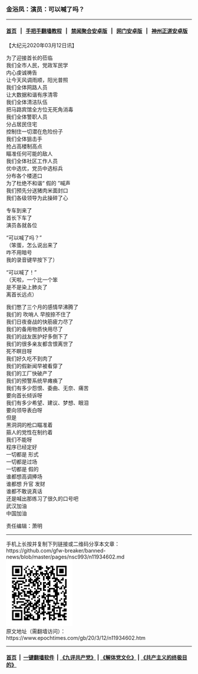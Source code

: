 ### 金浴凤：演员：可以喊了吗？
------------------------

#### [首页](https://github.com/gfw-breaker/banned-news/blob/master/README.md) &nbsp;&nbsp;|&nbsp;&nbsp; [手把手翻墙教程](https://github.com/gfw-breaker/guides/wiki) &nbsp;&nbsp;|&nbsp;&nbsp; [禁闻聚合安卓版](https://github.com/gfw-breaker/bn-android) &nbsp;&nbsp;|&nbsp;&nbsp; [网门安卓版](https://github.com/oGate2/oGate) &nbsp;&nbsp;|&nbsp;&nbsp; [神州正道安卓版](https://github.com/SzzdOgate/update) 



<div><p>
 【大纪元2020年03月12日讯】
</p>
<p>
 为了迎接首长的莅临
 <br/>
 我们全市人民，党政军民学
 <br/>
 内心虔诚祷告
 <br/>
 让今天风调雨顺，阳光普照
 <br/>
 我们全体网路人员
 <br/>
 让大数据和谐有序清零
 <br/>
 我们全体清洁队伍
 <br/>
 把马路宾馆全方位无死角消毒
 <br/>
 我们全体警职人员
 <br/>
 分占居民住宅
 <br/>
 控制住一切潜在危险份子
 <br/>
 我们全体狙击手
 <br/>
 抢占高楼制高点
 <br/>
 瞄准任何可能的敌人
 <br/>
 我们全体社区工作人员
 <br/>
 优中选优，党员中选标兵
 <br/>
 分布各个楼道口
 <br/>
 为了杜绝不和谐“
 <ok href="https://www.epochtimes.com/gb/tag/%E5%81%87%E7%9A%84.html">
  假的
 </ok>
 ”喊声
 <br/>
 我们预先分送猪肉米面封口
 <br/>
 我们各级领导为此操碎了心
</p>
<p>
 专车到来了
 <br/>
 首长下车了
 <br/>
 演员各就各位
</p>
<p>
 “可以喊了吗？”
 <br/>
 （笨蛋，怎么说出来了
 <br/>
 咋不用暗号
 <br/>
 我的录音键早按下了）
</p>
<p>
 “可以喊了！”
 <br/>
 （天啦，一个比一个笨
 <br/>
 是不是染上肺炎了
 <br/>
 离首长远点）
</p>
<p>
 我们憋了三个月的感情早沸腾了
 <br/>
 我们的
 <ok href="https://www.epochtimes.com/gb/tag/%E5%90%B9%E5%93%A8%E4%BA%BA.html">
  吹哨人
 </ok>
 早按捺不住了
 <br/>
 我们日夜奋战的快筋疲力尽了
 <br/>
 我们的备用物质快用尽了
 <br/>
 我们的战友医护好多倒下了
 <br/>
 我们的很多亲友都含恨离世了
 <br/>
 死不瞑目呀
 <br/>
 我们好久吃不到肉了
 <br/>
 我们的假新闻早被看穿了
 <br/>
 我们的工厂快破产了
 <br/>
 我们的预警系统早瘫痪了
 <br/>
 我们有多少怨恨、委曲、无奈、痛苦
 <br/>
 要向首长倾诉呀
 <br/>
 我们有多少希望、建议、梦想、眼泪
 <br/>
 要向领导表白呀
 <br/>
 但是
 <br/>
 黑洞洞的枪口瞄准着
 <br/>
 箍人的党性在制约着
 <br/>
 我们不能呀
 <br/>
 程序已经定好
 <br/>
 一切都是
 <ok href="https://www.epochtimes.com/gb/tag/%E5%BD%A2%E5%BC%8F.html">
  形式
 </ok>
 <br/>
 一切都是过场
 <br/>
 一切都是
 <ok href="https://www.epochtimes.com/gb/tag/%E5%81%87%E7%9A%84.html">
  假的
 </ok>
 <br/>
 谁都想高调捧场
 <br/>
 谁都想
 <ok href="https://www.epochtimes.com/gb/tag/%E5%8D%87%E5%AE%98.html">
  升官
 </ok>
 发财
 <br/>
 谁都不敢说真话
 <br/>
 还是喊出那练习了很久的口号吧
 <br/>
 <ok href="https://www.epochtimes.com/gb/tag/%E6%AD%A6%E6%B1%89%E5%8A%A0%E6%B2%B9.html">
  武汉加油
 </ok>
 <br/>
 中国加油
</p>
<p>
 责任编辑：萧明
</p>
<p>
</p>
</div>
<hr/>
手机上长按并复制下列链接或二维码分享本文章：<br/>
https://github.com/gfw-breaker/banned-news/blob/master/pages/nsc993/n11934602.md <br/>
<a href='https://github.com/gfw-breaker/banned-news/blob/master/pages/nsc993/n11934602.md'><img src='https://github.com/gfw-breaker/banned-news/blob/master/pages/nsc993/n11934602.md.png'/></a> <br/>
原文地址（需翻墙访问）：https://www.epochtimes.com/gb/20/3/12/n11934602.htm


------------------------
#### [首页](https://github.com/gfw-breaker/banned-news/blob/master/README.md) &nbsp;|&nbsp; [一键翻墙软件](https://github.com/gfw-breaker/nogfw/blob/master/README.md) &nbsp;| [《九评共产党》](https://github.com/gfw-breaker/9ping.md/blob/master/README.md#九评之一评共产党是什么) | [《解体党文化》](https://github.com/gfw-breaker/jtdwh.md/blob/master/README.md) | [《共产主义的终极目的》](https://github.com/gfw-breaker/gczydzjmd.md/blob/master/README.md)


<img src='http://gfw-breaker.win/banned-news/pages/nsc993/n11934602.md' width='0px' height='0px'/>